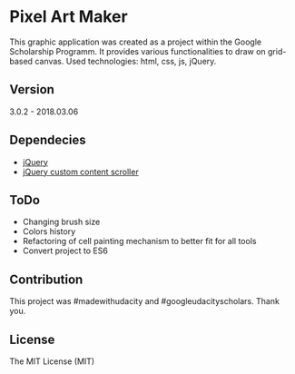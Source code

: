 # Pixel Art Maker
This graphic application was created as a project within the Google Scholarship Programm. It provides various functionalities to draw on grid-based canvas. Used technologies: html, css, js, jQuery.

## Version
3.0.2 - 2018.03.06

## Dependecies
- [jQuery](http://jquery.com/)
- [jQuery custom content scroller](http://manos.malihu.gr/jquery-custom-content-scroller/)

## ToDo
- Changing brush size
- Colors history
- Refactoring of cell painting mechanism to better fit for all tools
- Convert project to ES6

## Contribution
This project was #madewithudacity and #googleudacityscholars. Thank you.

## License
The MIT License (MIT)